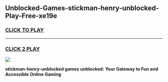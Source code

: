 
## Unblocked-Games-stickman-henry-unblocked-Play-Free-xe19e
<h3>
<a href="https://premium76.site?title=stickman-henry-unblocked&ref=10A">CLICK TO PLAY</a></h3>
<hr>

<h3>
<a href="https://premium76.site?title=stickman-henry-unblocked&ref=10A">CLICK 2 PLAY</a>
  
</h3>

<a href="https://premium76.site?title=stickman-henry-unblocked&ref=10A"><img src="https://clearcache.store/games.png"></a>


**stickman-henry-unblocked games unblocked: Your Gateway to Fun and Accessible Online Gaming**
